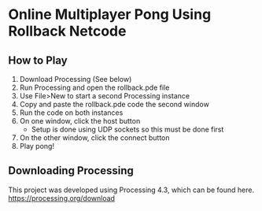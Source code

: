 # Online Multiplayer Pong Using Rollback Netcode
## How to Play
1. Download Processing (See below)
2. Run Processing and open the rollback.pde file
3. Use File>New to start a second Processing instance
4. Copy and paste the rollback.pde code the second window
5. Run the code on both instances
6. On one window, click the host button
	-  Setup is done using UDP sockets so this must be done first
7. On the other window, click the connect button
8. Play pong!

## Downloading Processing
This project was developed using Processing 4.3, which can be found here.
https://processing.org/download
